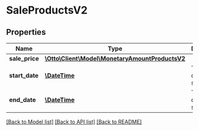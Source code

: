 # SaleProductsV2

## Properties
Name | Type | Description | Notes
------------ | ------------- | ------------- | -------------
**sale_price** | [**\Otto\Client\Model\MonetaryAmountProductsV2**](MonetaryAmountProductsV2.md) |  | [optional] 
**start_date** | [**\DateTime**](\DateTime.md) | The start date for the sales. | [optional] 
**end_date** | [**\DateTime**](\DateTime.md) | The end date for the sales. | [optional] 

[[Back to Model list]](../../README.md#documentation-for-models) [[Back to API list]](../../README.md#documentation-for-api-endpoints) [[Back to README]](../../README.md)

